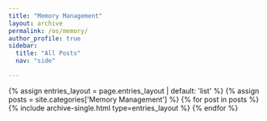 ```yaml
---
title: "Memory Management"
layout: archive
permalink: /os/memory/
author_profile: true
sidebar:
  title: "All Posts"
  nav: "side"

---
```


{% assign entries_layout = page.entries_layout | default: 'list' %}
{% assign posts = site.categories['Memory Management'] %}
{% for post in posts %} {% include archive-single.html type=entries_layout %} {% endfor %}
